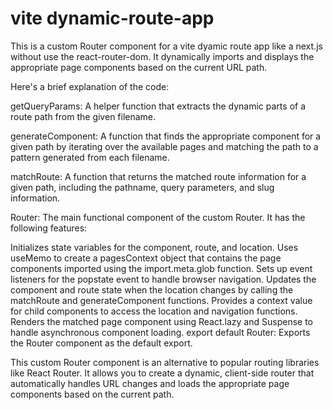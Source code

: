 # vite dynamic-route-app

This is a custom Router component for a vite dyamic route app like a next.js without use the react-router-dom.
It dynamically imports and displays the appropriate page components based on the current URL path.

Here's a brief explanation of the code:

getQueryParams: A helper function that extracts the dynamic parts of a route path from the given filename.

generateComponent: A function that finds the appropriate component for a given path by iterating over the available pages and matching the path to a pattern generated from each filename.

matchRoute: A function that returns the matched route information for a given path, including the pathname, query parameters, and slug information.

Router: The main functional component of the custom Router. It has the following features:

Initializes state variables for the component, route, and location.
Uses useMemo to create a pagesContext object that contains the page components imported using the import.meta.glob function.
Sets up event listeners for the popstate event to handle browser navigation.
Updates the component and route state when the location changes by calling the matchRoute and generateComponent functions.
Provides a context value for child components to access the location and navigation functions.
Renders the matched page component using React.lazy and Suspense to handle asynchronous component loading.
export default Router: Exports the Router component as the default export.

This custom Router component is an alternative to popular routing libraries like React Router. It allows you to create a dynamic, client-side router that automatically handles URL changes and loads the appropriate page components based on the current path.
